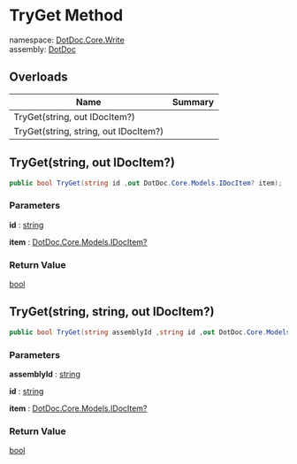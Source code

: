 ﻿# TryGet Method

namespace: [DotDoc\.Core\.Write](../../DotDoc.Core.Write.md)<br />
assembly: [DotDoc](../../../DotDoc.md)



## Overloads

| Name | Summary |
|------|---------|
| TryGet\(string, out IDocItem?\) |  |
| TryGet\(string, string, out IDocItem?\) |  |

## TryGet\(string, out IDocItem?\)



```csharp
public bool TryGet(string id ,out DotDoc.Core.Models.IDocItem? item);
```

### Parameters

__id__ : [string](https://docs.microsoft.com/dotnet/api/System.String)



__item__ : [DotDoc\.Core\.Models\.IDocItem?](../../../DotDoc/DotDoc.Core.Models/IDocItem.md)



### Return Value

[bool](https://docs.microsoft.com/dotnet/api/System.Boolean)



## TryGet\(string, string, out IDocItem?\)



```csharp
public bool TryGet(string assemblyId ,string id ,out DotDoc.Core.Models.IDocItem? item);
```

### Parameters

__assemblyId__ : [string](https://docs.microsoft.com/dotnet/api/System.String)



__id__ : [string](https://docs.microsoft.com/dotnet/api/System.String)



__item__ : [DotDoc\.Core\.Models\.IDocItem?](../../../DotDoc/DotDoc.Core.Models/IDocItem.md)



### Return Value

[bool](https://docs.microsoft.com/dotnet/api/System.Boolean)



